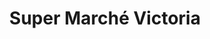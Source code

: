 ---
title: "Super Marché Victoria"
url: /dollard-des-ormeaux/super-marche-victoria/
shop: supermarket
---